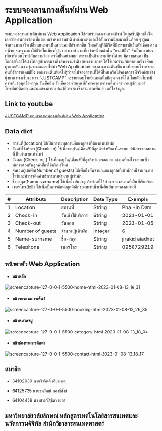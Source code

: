 # ระบบจองลานกางเต็นท์ผ่าน Web Application
ระบบจองลานกางเต็นท์ผ่าน Web Application ใช้สำหรับจองลานกางเต็นท์ ในยุคนี้ปฏิเสธไม่ได้เลยว่าเทรนการท่องเที่ยวแบบเข้าหาธรรมชาติ กำลังมาแรงและได้รับความนิยมมากขึ้นเรื่อย ๆ ผู้คนจำนวนมาก เริ่มเปลี่ยนแนวมาเป็นสายแคมป์กันมากขึ้น เริ่มกลับสู่วิถีชีวิตที่มีธรรมชาติเป็นตัวเชื่อม ส่วนหนึ่งอาจเพราะการใช้ชีวิตในเมืองที่วุ่นวาย การทำงานที่เคร่งเครียดดังนั้น “แคมป์ปิ้ง” จึงเป็นการท่องเที่ยวที่ตอบโจทย์กับความต้องการนี้เป็นอย่างมาก เพราะเป็นกิจกรรมที่ทำได้ง่าย มีความสนุก เป็นโอกาสที่เราได้เข้าไปอยู่กับธรรมชาติ เสพธรรมชาติ เสพบรรยากาศ ได้ใช้เวลาร่วมกับครอบครัว เพื่อนฝูงและตัวเอง กลุ่มของผมเลยได้ทำ Web Application จองลานกางเต็นท์ขึ้นมาเพื่อตอบโจทย์ของคนที่รักการแคมป์ปิ้ง ชอบกางเต็นท์แต่ไม่รู้ว่าจะไปจองสถานที่ได้ที่ไหนหรือไปจองสถานที่จริงค่อนข้างยุ่งยาก ทางเว็บของเรา “JUSTCAMP” จะช่วยตอบโจทย์และแก้ไขปัญหาตรงนี้ได้ โดยตัวเว็บจะมีการเก็บข้อมูลชื่อ-สกุล วันเช็คอิน วันเช็คเอาท์ สถานที่ที่จะจองลานกางเต็นท์ จำนวนผู้พัก เบอร์โทรศัพท์ติดต่อ และจะแสดงตารางประวัติการจองซึ่งสามารถเพิ่ม ลบ แก้ไขข้อมูล.

## Link  to youtube
[JUSTCAMP ระบบจองลานกางเต็นท์ผ่าน Web Application](https://www.youtube.com/watch?v=C2795INq4B8)

## Data dict
- สถานที่(location) ใช้เป็นการระบุสถานที่ของลูกค้าที่ต้องการเข้าพัก
- วันเข้าใช้บริการ(Check-in) ใช้เพื่อระบุวัน/เดือน/ปีที่ลูกค้าเข้าพักลงในระบบ ว่ามีการจองสถานที่เป็นจำนวนเท่าไหร่
- วันออก(Check-out) ใช้เพื่อระบุวัน/เดือน/ปีที่ลูกค้าทำการออกจากสถานที่ลงในระบบเพื่อทำการต้อนรับลูกค้าที่มาใช้บริการใหม่
- จำนวนผู้เข้าพัก(Number of guests) ใช้เพื่อยืนยันจำนวนของลูกค้าที่เข้าพักว่ามีจำนวนเท่าไหร่และทำการคิดค่าบริการตามจำนวนผู้เข้าพัก
- ชื่อ-สกุล(Name-surname) ใช้เพื่อยืนยันว่าลูกค้าท่านนี้ได้ทำการจองสถานที่เป็นที่เรียบร้อย
- เบอร์โทร(tell) ใช้เพื่อเป็นการติดต่อลูกค้าอีกช่องทางหนึ่งเพื่อยืนยันการจองสถานที่

|  #  | Attribute         | Description   | Data Type     | Example        | 
| ----| -------------     | ------------- | ------------- | -------------  | 
| 1   | Location          | สถานที่         | String        | Pha Hin Dam    |
| 2   | Check-in          | วันเข้าใช้บริการ   | String        | 2023-01-01     |
| 3   | Check-out         | วันออก         | String        | 2023-01-05     |
| 4   | Number of guests  | จำนวนผู้เข้าพัก   | Integer       | 6              |
| 5   | Name-surname      | ชื่อ-สกุล        | String        |jirakid aiadhet |
| 6   | Telephone         | เบอร์โทร        | String        | 0950729219     |

## หน้าตาตัว Web Application
- #### หน้าหลัก
![screencapture-127-0-0-1-5500-home-html-2023-01-08-13_16_31](https://user-images.githubusercontent.com/110581279/211183223-b89d3ee2-2c66-4581-a26c-c81aa74591fb.png)
- #### หน้าจองลานกางเต็นท์
![screencapture-127-0-0-1-5500-booking-html-2023-01-08-13_26_35](https://user-images.githubusercontent.com/110581279/211183554-81c1c4b2-bde7-4fec-a026-5cf4780ba9e0.png)
- #### หน้าหมวดหมู่
![screencapture-127-0-0-1-5500-category-html-2023-01-08-13_18_04](https://user-images.githubusercontent.com/110581279/211183251-860b7dee-476b-4b5b-9bea-656938a09162.png)
- #### หน้าช่องทางการติดต่อ
![screencapture-127-0-0-1-5500-contact-html-2023-01-08-13_18_17](https://user-images.githubusercontent.com/110581279/211183257-5d02748f-9b15-452f-9d80-3f40d988da26.png)

## สมาชิก

- 64102080 นายจิรกิตติ์ เอียดเหตุ
* 64125735 นายธนวัฒน์ กองสีสังข์
+ 64104458 นางสาวณัฐธิดา ยะลา

## มหาวิทยาลัยวลัยลักษณ์ หลักสูตรเทคโนโลยีสารสนเทศและนวัตกรรมดิจิทัล สำนักวิชาสารสนเทศศาสตร์
